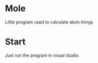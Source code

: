 # Mole
Little program used to calculate atom things

# Start
Just run the program in visual studio.

